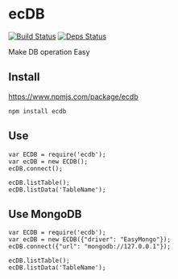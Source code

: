 # ecDB
[![Build Status](https://travis-ci.org/Luphia/ecDB.png?branch=master)](https://travis-ci.org/Luphia/ecDB)
[![Deps Status](https://david-dm.org/Luphia/ecDB.png)](https://david-dm.org/Luphia/ecDB)

Make DB operation Easy

## Install
https://www.npmjs.com/package/ecdb
```shell
npm install ecdb
```

## Use
```node
var ECDB = require('ecdb');
var ecDB = new ECDB();
ecDB.connect();

ecDB.listTable();
ecDB.listData('TableName');
```

## Use MongoDB
```node
var ECDB = require('ecdb');
var ecDB = new ECDB({"driver": "EasyMongo"});
ecDB.connect({"url": "mongodb://127.0.0.1"});

ecDB.listTable();
ecDB.listData('TableName');
```